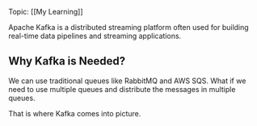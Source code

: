 Topic: [[My Learning]]

Apache Kafka is a distributed streaming platform often used for building real-time data pipelines and streaming applications.

## Why Kafka is Needed?
We can use traditional queues like RabbitMQ and AWS SQS. What if we need to use multiple queues and distribute the messages in multiple queues.

That is where Kafka comes into picture. 


